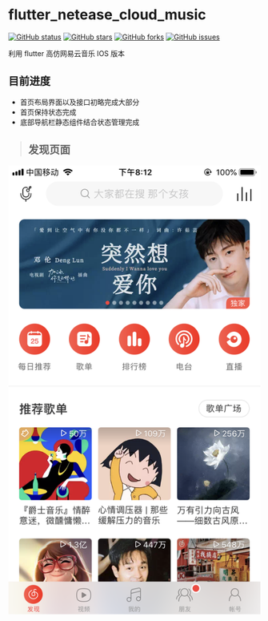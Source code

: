 # flutter_netease_cloud_music

[![GitHub status](https://img.shields.io/badge/status-10%25-brightgreen.svg)](https://github.com/UvDream/flutter_netease_cloud_music)
[![GitHub stars](https://img.shields.io/github/stars/UvDream/flutter_netease_cloud_music.svg)](https://github.com/UvDream/flutter_netease_cloud_music/stargazers)
[![GitHub forks](https://img.shields.io/github/forks/UvDream/flutter_netease_cloud_music.svg)](https://github.com/UvDream/flutter_netease_cloud_music/network)
[![GitHub issues](https://img.shields.io/github/issues/UvDream/flutter_netease_cloud_music.svg)](https://github.com/UvDream/flutter_netease_cloud_music/issues)

利用 flutter 高仿网易云音乐 IOS 版本

## 目前进度
- 首页布局界面以及接口初略完成大部分
- 首页保持状态完成
- 底部导航栏静态组件结合状态管理完成


> ## 发现页面

![Image text](https://github.com/UvDream/flutter_netease_cloud_music/blob/master/docs/images/Find.PNG?raw=true "首页")
